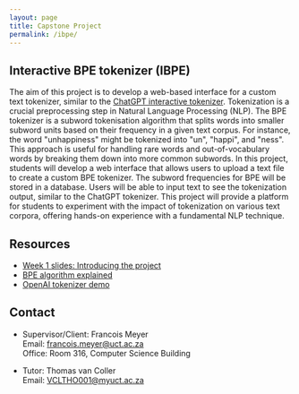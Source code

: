 ```yaml
---
layout: page
title: Capstone Project
permalink: /ibpe/
---
```


<h2>Interactive BPE tokenizer (IBPE)</h2>



The aim of this project is to develop a web-based interface for a custom text tokenizer, similar to the [ChatGPT interactive tokenizer](https://platform.openai.com/tokenizer). Tokenization is a crucial preprocessing step in Natural Language Processing (NLP). The BPE tokenizer is a subword tokenisation algorithm that splits words into smaller subword units based on their frequency in a given text corpus. For instance, the word "unhappiness" might be tokenized into "un", "happi", and "ness". This approach is useful for handling rare words and out-of-vocabulary words by breaking them down into more common subwords. In this project, students will develop a web interface that allows users to upload a text file to create a custom BPE tokenizer. The subword frequencies for BPE will be stored in a database. Users will be able to input text to see the tokenization output, similar to the ChatGPT tokenizer. This project will provide a platform for students to experiment with the impact of tokenization on various text corpora, offering hands-on experience with a fundamental NLP technique.


<h2>Resources</h2>


* [Week 1 slides: Introducing the project](https://drive.google.com/file/d/171zX20xmgomXx_q7kFEXPPeFczeJ6Fdp/view?usp=sharing)
* [BPE algorithm explained](https://huggingface.co/learn/nlp-course/en/chapter6/5)
* [OpenAI tokenizer demo](https://platform.openai.com/tokenizer)

<h2>Contact</h2>

* Supervisor/Client: Francois Meyer \
  Email: francois.meyer@uct.ac.za \
  Office: Room 316, Computer Science Building
	

* Tutor: Thomas van Coller \
  Email: VCLTHO001@myuct.ac.za

  